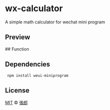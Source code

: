 # wx-calculator
A simple math calculator for wechat mini program

## Preview

<div style="display: flex">
    <img src="" style="flex: 1" />
    <img src="" style="flex: 1" />
</div>
## Function

## Dependencies

` npm install weui-miniprogram`

## License

[MIT](https://github.com/MaricoCheung/wx-calculator/blob/main/LICENSE)  ©  [張郎](https://github.com/MaricoCheung)